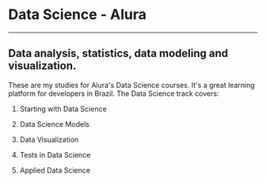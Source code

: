 # Data Science - Alura
---
Data analysis, statistics, data modeling and visualization.
---
These are my studies for Alura's Data Science courses. It's a great learning platform for developers in Brazil.
The Data Science track covers:

1. Starting with Data Science

2. Data Science Models

3. Data Visualization

4. Tests in Data Science

5. Applied Data Science

